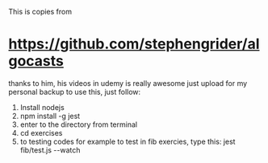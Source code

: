 This is copies from
# https://github.com/stephengrider/algocasts
thanks to him, his videos in udemy is really awesome
just upload for my personal backup
to use this, just follow:
1. Install nodejs
2. npm install -g jest
3. enter to the directory from terminal
4. cd exercises
5. to testing codes for example to test in fib exercies, type this: jest fib/test.js --watch
